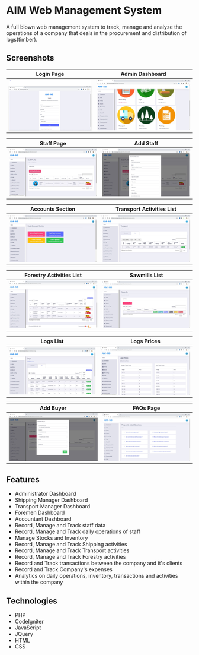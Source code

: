 # AIM Web Management System
A full blown web management system to track, manage and analyze the operations of a company that deals in the procurement and distribution of logs(timber).
 
## Screenshots
Login Page            |  Admin Dashboard
:-------------------------:|:-------------------------:
![Login Page](https://github.com/codingoliver/aim-ms/blob/master/screenshots/login%20page.JPG) | ![Admin Dashboard](https://github.com/codingoliver/aim-ms/blob/master/screenshots/dashboard.JPG) 

Staff Page            |  Add Staff
:-------------------------:|:-------------------------:
![Staff Page](https://github.com/codingoliver/aim-ms/blob/master/screenshots/staff%20page.JPG) | ![Add Staff](https://github.com/codingoliver/aim-ms/blob/master/screenshots/add%20staff.JPG) 

Accounts Section            |  Transport Activities List
:-------------------------:|:-------------------------:
![Accounts Section](https://github.com/codingoliver/aim-ms/blob/master/screenshots/accounting.JPG) | ![Transport Activities List](https://github.com/codingoliver/aim-ms/blob/master/screenshots/transport.JPG) 

Forestry Activities List           |  Sawmills List
:-------------------------:|:-------------------------:
![Forestry Activities List](https://github.com/codingoliver/aim-ms/blob/master/screenshots/forestry%20activity.JPG) | ![Sawmills List](https://github.com/codingoliver/aim-ms/blob/master/screenshots/sawmills.JPG) 

Logs List             |  Logs Prices
:-------------------------:|:-------------------------:
![Logs List](https://github.com/codingoliver/aim-ms/blob/master/screenshots/logs.JPG) | ![Logs Prices](https://github.com/codingoliver/aim-ms/blob/master/screenshots/log%20prices.JPG) 

Add Buyer            |  FAQs Page
:-------------------------:|:-------------------------:
![Add Buyer](https://github.com/codingoliver/aim-ms/blob/master/screenshots/buyers.JPG) | ![FAQs Page](https://github.com/codingoliver/aim-ms/blob/master/screenshots/faq.JPG) 

## Features
* Administrator Dashboard
* Shipping Manager Dashboard
* Transport Manager Dashboard
* Foremen Dashboard
* Accountant Dashboard
* Record, Manage and Track staff data
* Record, Manage and Track daily operations of staff
* Manage Stocks and Inventory
* Record, Manage and Track Shipping activities
* Record, Manage and Track Transport activities
* Record, Manage and Track Forestry activities
* Record and Track transactions between the company and it's clients
* Record and Track Company's expenses
* Analytics on daily operations, inventory, transactions and activities within the company   

## Technologies
* PHP
* CodeIgniter
* JavaScript
* JQuery
* HTML
* CSS
